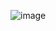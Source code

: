 ![image](https://github.com/cjlhypoxia/Parentalsettings/assets/81136993/c234fa3c-b967-4a07-afc3-1a60ecad193b)
